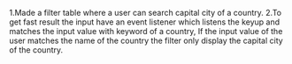 1.Made a filter table where a user can search capital city of a country.
2.To get fast result the input have an event listener which listens the keyup and matches the input value with keyword of a country,
If the input value of the user matches the name of the country the filter only display the capital city of the country.
